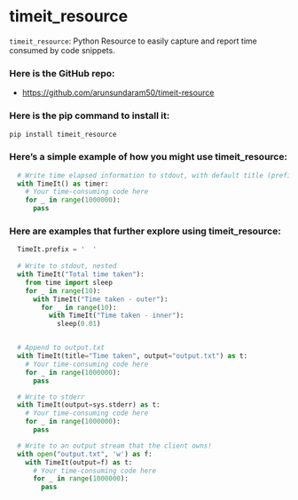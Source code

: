 # timeit_resource
`timeit_resource`: Python Resource to easily capture and report time consumed by code snippets.

### Here is the GitHub repo:
- <https://github.com/arunsundaram50/timeit-resource>

### Here is the pip command to install it:
```bash
pip install timeit_resource
```


### Here’s a simple example of how you might use timeit_resource:
```python
  # Write time elapsed information to stdout, with default title (prefix)
  with TimeIt() as timer:
    # Your time-consuming code here
    for _ in range(1000000):
      pass

```


### Here are examples that further explore using timeit_resource:

```python
  TimeIt.prefix = '  '
  
  # Write to stdout, nested
  with TimeIt("Total time taken"):
    from time import sleep
    for _ in range(10):
      with TimeIt("Time taken - outer"):
        for _ in range(10):
          with TimeIt("Time taken - inner"):
            sleep(0.01)


  # Append to output.txt
  with TimeIt(title="Time taken", output="output.txt") as t:
    # Your time-consuming code here
    for _ in range(1000000):
      pass

  # Write to stderr
  with TimeIt(output=sys.stderr) as t:
    # Your time-consuming code here
    for _ in range(1000000):
      pass

  # Write to an output stream that the client owns!
  with open("output.txt", 'w') as f:
    with TimeIt(output=f) as t:
      # Your time-consuming code here
      for _ in range(1000000):
        pass
```